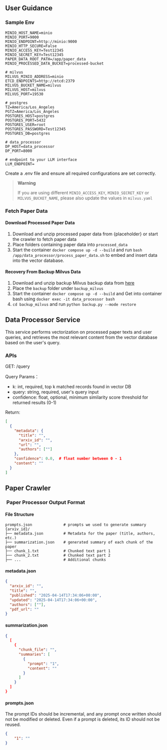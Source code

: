## User Guidance

### Sample Env
```
MINIO_HOST_NAME=minio
MINIO_PORT=9000
MINIO_ENDPOINT=http://minio:9000
MINIO_HTTP_SECURE=False
MINIO_ACCESS_KEY=Test12345
MINIO_SECRET_KEY=Test12345
PAPER_DATA_ROOT_PATH=/app/paper_data
MINIO_PROCESSED_DATA_BUCKET=processed-bucket

# milvus
MILVUS_MINIO_ADDRESS=minio
ETCD_ENDPOINTS=http://etcd:2379
MILVUS_BUCKET_NAME=milvus
MILVUS_HOST=milvus
MILVUS_PORT=19530

# postgres
TZ=America/Los_Angeles
PGTZ=America/Los_Angeles
POSTGRES_HOST=postgres
POSTGRES_PORT=5432
POSTGRES_USER=root
POSTGRES_PASSWORD=Test12345
POSTGRES_DB=postgres

# data_processor
DP_HOST=data_processor
DP_PORT=8000

# endpoint to your LLM interface
LLM_ENDPOINT=
```

Create a .env file and ensure all required configurations are set correctly.

> **Warning**
> 
> If you are using different `MINIO_ACCESS_KEY`, `MINIO_SECRET_KEY` or `MILVUS_BUCKET_NAME`, please also update the values in `milvus.yaml`

### Fetch Paper Data
#### Download Processed Paper Data
1. Download and unzip processed paper data from {placeholder} or start the crawler to fetch paper data
2. Place folders containing paper data into `processed_data`
3. Start the container `docker compose up -d --build` and run `bash /app/data_processor/process_paper_data.sh` to embed and insert data into the vector database.

#### Recovery From Backup Milvus Data
1. Download and unzip backup Milvus backup data from [here](https://drive.google.com/file/d/1ctMSo7utaky67cx7cp2J345VzwYYi8rZ/view?usp=sharing)
2. Place the `backup` folder under `backup_milvus`
3. Start the container `docker compose up -d --build` and Get into container bash using `docker exec -it data_processor bash`
4. `cd backup_milvus` and run `python backup.py --mode restore`

## Data Processor Service
This service performs vectorization on processed paper texts and user queries, and retrieves the most relevant content from the vector database based on the user's query.


### APIs
GET: /query

Query Params：

- k: int, required, top k matched records found in vector DB
- query: string, required, user's query input 
- confidence: float, optional, minimum similarity score threshold for returned results (0-1)

Return:
```json
[
  {
    "metadata": {
      "title": "",
      "arxiv_id": "",
      "url": "",
      "authors": [""]
    },
    "confidence": 0.0,  # float number between 0 - 1
    "content": ""
  }
]
```

## Paper Crawler

###  Paper Processor Output Format

#### File Structure
```
prompts.json              # prompts we used to generate summary
{arxiv_id}/
├── metadata.json         # Metadata for the paper (title, authors, etc.)
├── summarization.json    # generated summary of each chunk of the paper
├── chunk_1.txt           # Chunked text part 1
├── chunk_2.txt           # Chunked text part 2
├── ...                   # Additional chunks
```

#### metadata.json
```json
{
  "arxiv_id": "",
  "title": "",
  "published": "2025-04-14T17:34:06+00:00",
  "updated": "2025-04-14T17:34:06+00:00",
  "authors": [""],
  "pdf_url": ""
}
```

#### summarization.json

```json
{
  [
    {
      "chunk_file": "",
      "summaries": [
        {
          "prompt": "1",
          "content": ""
        }
      ]
    }
  ]
}
```

#### prompts.json
The prompt IDs should be incremental, and any prompt once written should not be modified or deleted. Even if a prompt is deleted, its ID should not be reused.
```json
{
    "1": ""
}
```
